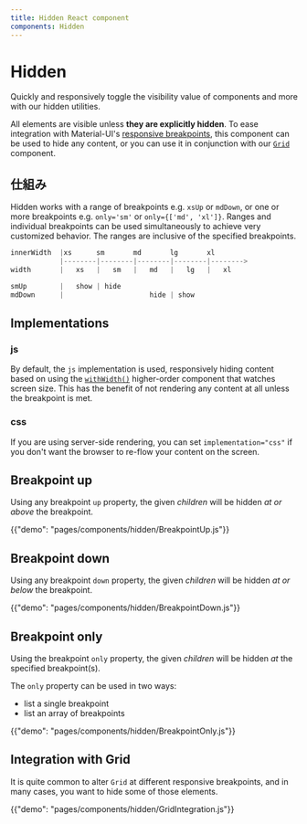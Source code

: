 ```yaml
---
title: Hidden React component
components: Hidden
---
```


# Hidden

<p class="description">Quickly and responsively toggle the visibility value of components and more with our hidden utilities.</p>

All elements are visible unless **they are explicitly hidden**. To ease integration with Material-UI's [responsive breakpoints](/customization/breakpoints/), this component can be used to hide any content, or you can use it in conjunction with our [`Grid`](/components/grid/) component.

## 仕組み

Hidden works with a range of breakpoints e.g. `xsUp` or `mdDown`, or one or more breakpoints e.g. `only='sm'` or `only={['md', 'xl']}`. Ranges and individual breakpoints can be used simultaneously to achieve very customized behavior. The ranges are inclusive of the specified breakpoints.

```js
innerWidth  |xs      sm       md       lg       xl
            |--------|--------|--------|--------|-------->
width       |   xs   |   sm   |   md   |   lg   |   xl

smUp        |   show | hide
mdDown      |                     hide | show

```

## Implementations

### js

By default, the `js` implementation is used, responsively hiding content based on using the [`withWidth()`](/customization/breakpoints/#withwidth) higher-order component that watches screen size. This has the benefit of not rendering any content at all unless the breakpoint is met.

### css

If you are using server-side rendering, you can set `implementation="css"` if you don't want the browser to re-flow your content on the screen.

## Breakpoint up

Using any breakpoint `up` property, the given *children* will be hidden *at or above* the breakpoint.

{{"demo": "pages/components/hidden/BreakpointUp.js"}}

## Breakpoint down

Using any breakpoint `down` property, the given *children* will be hidden *at or below* the breakpoint.

{{"demo": "pages/components/hidden/BreakpointDown.js"}}

## Breakpoint only

Using the breakpoint `only` property, the given *children* will be hidden *at* the specified breakpoint(s).

The `only` property can be used in two ways:

- list a single breakpoint
- list an array of breakpoints

{{"demo": "pages/components/hidden/BreakpointOnly.js"}}

## Integration with Grid

It is quite common to alter `Grid` at different responsive breakpoints, and in many cases, you want to hide some of those elements.

{{"demo": "pages/components/hidden/GridIntegration.js"}}